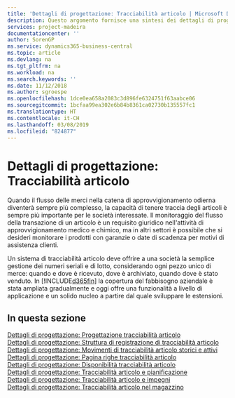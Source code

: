```yaml
---
title: 'Dettagli di progettazione: Tracciabilità articolo | Microsoft Docs'
description: Questo argomento fornisce una sintesi dei dettagli di progettazione per la tracciabilità articolo.
services: project-madeira
documentationcenter: ''
author: SorenGP
ms.service: dynamics365-business-central
ms.topic: article
ms.devlang: na
ms.tgt_pltfrm: na
ms.workload: na
ms.search.keywords: ''
ms.date: 11/12/2018
ms.author: sgroespe
ms.openlocfilehash: 1dce0ea658a2083c3d896fe6324751f63aabce06
ms.sourcegitcommit: 1bcfaa99ea302e6b84b8361ca02730b135557fc1
ms.translationtype: HT
ms.contentlocale: it-CH
ms.lasthandoff: 03/08/2019
ms.locfileid: "824877"
---
```

# <a name="design-details-item-tracking"></a>Dettagli di progettazione: Tracciabilità articolo
Quando il flusso delle merci nella catena di approvvigionamento odierna diventerà sempre più complesso, la capacità di tenere traccia degli articoli è sempre più importante per le società interessate. Il monitoraggio del flusso della transazione di un articolo è un requisito giuridico nell'attività di approvvigionamento medico e chimico, ma in altri settori è possibile che si desideri monitorare i prodotti con garanzie o date di scadenza per motivi di assistenza clienti.  

Un sistema di tracciabilità articolo deve offrire a una società la semplice gestione dei numeri seriali e di lotto, considerando ogni pezzo unico di merce: quando e dove è ricevuto, dove è archiviato, quando dove è stato venduto. In [!INCLUDE[d365fin](includes/d365fin_md.md)] la copertura del fabbisogno aziendale è stata ampliata gradualmente e oggi offre una funzionalità a livello di applicazione e un solido nucleo a partire dal quale sviluppare le estensioni.  

## <a name="in-this-section"></a>In questa sezione  
[Dettagli di progettazione: Progettazione tracciabilità articolo](design-details-item-tracking-design.md)  
[Dettagli di progettazione: Struttura di registrazione di tracciabilità articolo](design-details-item-tracking-posting-structure.md)  
[Dettagli di progettazione: Movimenti di tracciabilità articolo storici e attivi](design-details-active-versus-historic-item-tracking-entries.md)  
[Dettagli di progettazione: Pagina righe tracciabilità articolo](design-details-item-tracking-lines-window.md)  
[Dettagli di progettazione: Disponibilità tracciabilità articolo](design-details-item-tracking-availability.md)  
[Dettagli di progettazione: Tracciabilità articolo e pianificazione](design-details-item-tracking-and-planning.md)  
[Dettagli di progettazione: Tracciabilità articolo e impegni](design-details-item-tracking-and-reservations.md)  
[Dettagli di progettazione: Tracciabilità articolo nel magazzino](design-details-item-tracking-in-the-warehouse.md)
